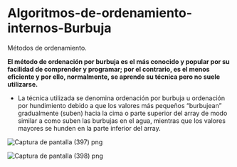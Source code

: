 # Algoritmos-de-ordenamiento-internos-Burbuja
Métodos de ordenamiento.

**El método de ordenación por burbuja es el más conocido y popular por su facilidad de comprender y programar; por el contrario, es el
menos eficiente y por ello, normalmente, se aprende su técnica pero no suele utilizarse.**

+ La técnica utilizada se denomina ordenación por burbuja u ordenación por hundimiento debido a que los valores más pequeños “burbujean” gradualmente (suben) hacia la cima o parte superior del array de modo similar a como suben las burbujas en el agua, mientras que los valores mayores se hunden en la parte inferior del array.


![Captura de pantalla (397) png](https://user-images.githubusercontent.com/71051834/97531863-ba770980-197a-11eb-8a13-d720d2bd1f7a.jpg)



![Captura de pantalla (398) png](https://user-images.githubusercontent.com/71051834/97531867-bc40cd00-197a-11eb-914f-0341918e47b5.jpg)


